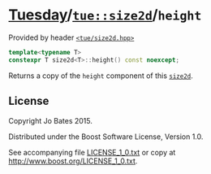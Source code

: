 [Tuesday](../../../README.md)/[`tue::size2d`](../../headers/size2d.md)/`height`
===============================================================================
Provided by header [`<tue/size2d.hpp>`](../../headers/size2d.md)

```c++
template<typename T>
constexpr T size2d<T>::height() const noexcept;
```

Returns a copy of the `height` component of this
[`size2d`](../../headers/size2d.md).

License
-------
Copyright Jo Bates 2015.

Distributed under the Boost Software License, Version 1.0.

See accompanying file [LICENSE_1_0.txt](../../../LICENSE_1_0.txt) or copy at
http://www.boost.org/LICENSE_1_0.txt.
